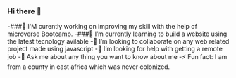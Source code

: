 ### Hi there 👋


 -###🔭 I'M curently working on improving my skill with the help of microverse Bootcamp.
 -###🌱 I’m currently learning to build a website using the latest tecnology avilable
 -👯 I’m looking to collaborate on any web related project made using javascript
 -🤔 I’m looking for help with getting a remote job
 -💬 Ask me about any thing you want to know about me
 -⚡ Fun fact: I am from a county in east africa which was never colonized.
